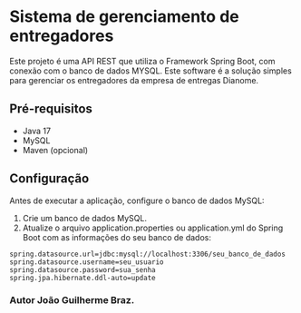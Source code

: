 # Sistema de gerenciamento de entregadores

Este projeto é uma API REST que utiliza o Framework Spring Boot, com conexão com o banco de dados MYSQL. 
Este software é a solução simples para gerenciar os entregadores da empresa de entregas Dianome.



## Pré-requisitos

- Java 17
- MySQL
- Maven (opcional)

## Configuração

Antes de executar a aplicação, configure o banco de dados MySQL:

1. Crie um banco de dados MySQL.
2. Atualize o arquivo application.properties ou application.yml do Spring Boot com as informações do seu banco de dados:

```properties
spring.datasource.url=jdbc:mysql://localhost:3306/seu_banco_de_dados
spring.datasource.username=seu_usuario
spring.datasource.password=sua_senha
spring.jpa.hibernate.ddl-auto=update
```

### Autor João Guilherme Braz. 
